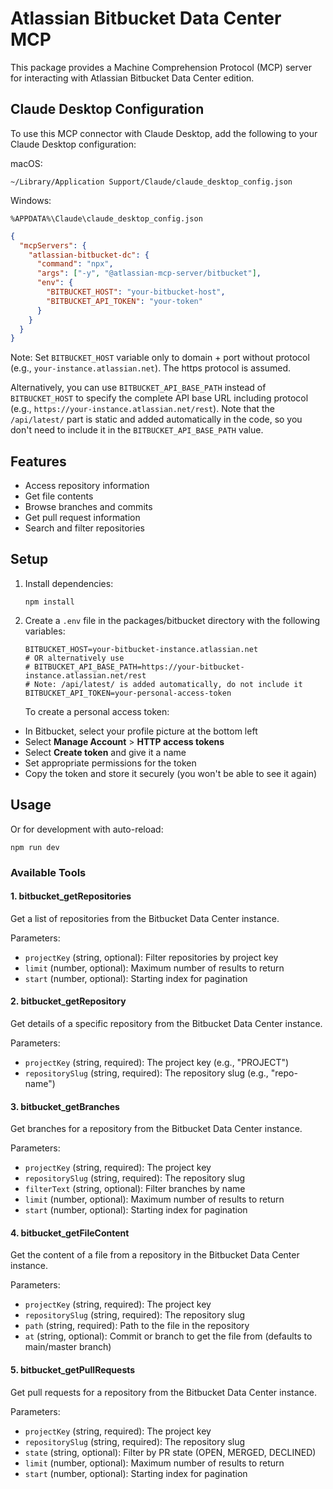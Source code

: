 # Atlassian Bitbucket Data Center MCP

This package provides a Machine Comprehension Protocol (MCP) server for interacting with Atlassian Bitbucket Data Center edition.

## Claude Desktop Configuration

To use this MCP connector with Claude Desktop, add the following to your Claude Desktop configuration:

macOS:
```
~/Library/Application Support/Claude/claude_desktop_config.json
```

Windows:
```
%APPDATA%\Claude\claude_desktop_config.json
```

```json
{
  "mcpServers": {
    "atlassian-bitbucket-dc": {
      "command": "npx",
      "args": ["-y", "@atlassian-mcp-server/bitbucket"],
      "env": {
        "BITBUCKET_HOST": "your-bitbucket-host",
        "BITBUCKET_API_TOKEN": "your-token"
      }
    }
  }
}
```

Note: Set `BITBUCKET_HOST` variable only to domain + port without protocol (e.g., `your-instance.atlassian.net`). The https protocol is assumed.

Alternatively, you can use `BITBUCKET_API_BASE_PATH` instead of `BITBUCKET_HOST` to specify the complete API base URL including protocol (e.g., `https://your-instance.atlassian.net/rest`). Note that the `/api/latest/` part is static and added automatically in the code, so you don't need to include it in the `BITBUCKET_API_BASE_PATH` value.

## Features

- Access repository information
- Get file contents
- Browse branches and commits
- Get pull request information
- Search and filter repositories

## Setup

1. Install dependencies:
   ```
   npm install
   ```

2. Create a `.env` file in the packages/bitbucket directory with the following variables:
   ```
   BITBUCKET_HOST=your-bitbucket-instance.atlassian.net
   # OR alternatively use
   # BITBUCKET_API_BASE_PATH=https://your-bitbucket-instance.atlassian.net/rest
   # Note: /api/latest/ is added automatically, do not include it
   BITBUCKET_API_TOKEN=your-personal-access-token
   ```

   To create a personal access token:
  - In Bitbucket, select your profile picture at the bottom left
  - Select **Manage Account** > **HTTP access tokens**
  - Select **Create token** and give it a name
  - Set appropriate permissions for the token
  - Copy the token and store it securely (you won't be able to see it again)

## Usage

Or for development with auto-reload:

```
npm run dev
```

### Available Tools

#### 1. bitbucket_getRepositories

Get a list of repositories from the Bitbucket Data Center instance.

Parameters:
- `projectKey` (string, optional): Filter repositories by project key
- `limit` (number, optional): Maximum number of results to return
- `start` (number, optional): Starting index for pagination

#### 2. bitbucket_getRepository

Get details of a specific repository from the Bitbucket Data Center instance.

Parameters:
- `projectKey` (string, required): The project key (e.g., "PROJECT")
- `repositorySlug` (string, required): The repository slug (e.g., "repo-name")

#### 3. bitbucket_getBranches

Get branches for a repository from the Bitbucket Data Center instance.

Parameters:
- `projectKey` (string, required): The project key
- `repositorySlug` (string, required): The repository slug
- `filterText` (string, optional): Filter branches by name
- `limit` (number, optional): Maximum number of results to return
- `start` (number, optional): Starting index for pagination

#### 4. bitbucket_getFileContent

Get the content of a file from a repository in the Bitbucket Data Center instance.

Parameters:
- `projectKey` (string, required): The project key
- `repositorySlug` (string, required): The repository slug
- `path` (string, required): Path to the file in the repository
- `at` (string, optional): Commit or branch to get the file from (defaults to main/master branch)

#### 5. bitbucket_getPullRequests

Get pull requests for a repository from the Bitbucket Data Center instance.

Parameters:
- `projectKey` (string, required): The project key
- `repositorySlug` (string, required): The repository slug
- `state` (string, optional): Filter by PR state (OPEN, MERGED, DECLINED)
- `limit` (number, optional): Maximum number of results to return
- `start` (number, optional): Starting index for pagination
